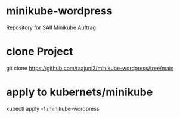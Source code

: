 # minikube-wordpress
Repository for SAII Minikube Auftrag

# clone Project 

git clone https://github.com/taajuni2/minikube-wordpress/tree/main

# apply to kubernets/minikube

kubectl apply -f /minikube-wordpress


